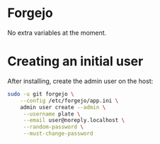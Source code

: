 # Forgejo

No extra variables at the moment.

# Creating an initial user

After installing, create the admin user on the host:

```sh
sudo -u git forgejo \
	--config /etc/forgejo/app.ini \
	admin user create --admin \
	 --username plate \
	 --email user@noreply.localhost \
	 --random-password \
	 --must-change-password
```
